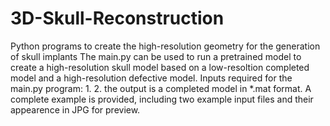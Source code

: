 # 3D-Skull-Reconstruction
Python programs to create the high-resolution geometry for the generation of skull implants 
The main.py can be used to run a pretrained model to create a high-resolution skull model based on a low-resoltion completed model and a high-resolution defective model.
Inputs required for the main.py program:
1.
2.
the output is a completed model in *.mat format.
A complete example is provided, including two example input files and their appearence in JPG for preview.
